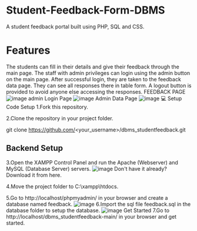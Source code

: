 # Student-Feedback-Form-DBMS
A student feedback portal built using PHP, SQL and CSS.
# Features
The students can fill in their details and give their feedback through the main page.
The staff with admin privileges can login using the admin button on the main page.
After successful login, they are taken to the feedback data page. They can see all responses there in table form.
A logout button is provided to avoid anyone else accessing the responses.
FEEDBACK PAGE
![image](https://github.com/user-attachments/assets/51317349-00c2-493e-acf7-2a533a1098d7)
admin Login Page
![image](https://github.com/user-attachments/assets/fb07128b-7b06-46d2-afb7-919f768198df)
Admin Data Page
![image](https://github.com/user-attachments/assets/e6cb5dd6-de3f-47ac-b35f-e43e05924a45)
💻 Setup
Code Setup
1.Fork this repository.

2.Clone the repository in your project folder.

git clone https://github.com/<your_username>/dbms_studentfeedback.git

## Backend Setup
3.Open the XAMPP Control Panel and run the Apache (Webserver) and MySQL (Database Server) servers.
![image](https://github.com/user-attachments/assets/fca3ccee-d8b6-4d85-846f-7a32f447e79d)
Don't have it already? Download it from here.

4.Move the project folder to C:\xampp\htdocs.

5.Go to http://localhost/phpmyadmin/ in your browser and create a database named feedback.
![image](https://github.com/user-attachments/assets/07058837-3721-4e4f-a007-0d41915901ba)
6.Import the sql file feedback.sql in the database folder to setup the database.
![image](https://github.com/user-attachments/assets/171ad317-756f-4444-b246-e63b74dc846d)
Get Started
7.Go to http://localhost/dbms_studentfeedback-main/ in your browser and get started.








